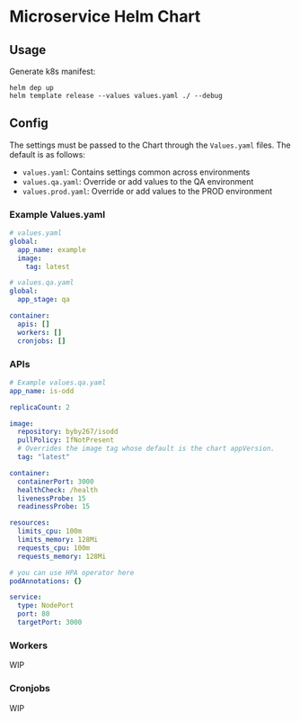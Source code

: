 # Microservice Helm Chart

## Usage

Generate k8s manifest:

```
helm dep up
helm template release --values values.yaml ./ --debug
```

## Config

The settings must be passed to the Chart through the `Values.yaml` files. The default is as follows:

- `values.yaml`: Contains settings common across environments
- `values.qa.yaml`: Override or add values ​​to the QA environment
- `values.prod.yaml`: Override or add values ​​to the PROD environment

### Example Values.yaml

```yml
# values.yaml
global:
  app_name: example
  image:
    tag: latest

# values.qa.yaml
global:
  app_stage: qa

container:
  apis: []
  workers: []
  cronjobs: []
```

### APIs

```yml
# Example values.qa.yaml
app_name: is-odd

replicaCount: 2

image:
  repository: byby267/isodd
  pullPolicy: IfNotPresent
  # Overrides the image tag whose default is the chart appVersion.
  tag: "latest"

container:
  containerPort: 3000
  healthCheck: /health
  livenessProbe: 15
  readinessProbe: 15

resources:
  limits_cpu: 100m
  limits_memory: 128Mi
  requests_cpu: 100m
  requests_memory: 128Mi

# you can use HPA operator here
podAnnotations: {}

service:
  type: NodePort
  port: 80
  targetPort: 3000
```

### Workers

WIP

### Cronjobs

WIP
